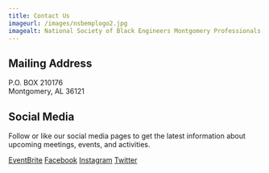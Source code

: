 ```yaml
---
title: Contact Us
imageurl: /images/nsbemplogo2.jpg
imagealt: National Society of Black Engineers Montgomery Professionals
---
```


## Mailing Address

P.O. BOX 210176<br />
Montgomery, AL 36121

## Social Media

Follow or like our social media pages to get the latest information about upcoming meetings, events, and activities.

<p>
    <a class="btn text-white" href="https://www.eventbrite.com/o/the-national-society-of-black-engineers-montgomery-professionals-17650668811" target="_blank">
        <i class="bi bi-calendar-day"></i> EventBrite</a>
    <a class="btn text-white" href="https://www.facebook.com/nsbemp" target="_blank">
        <i class="bi bi-facebook"></i> Facebook</a><span> </span>
    <a class="text-white btn" href="https://www.instagram.com/nsbemp" target="_blank">
        <i class="bi bi-instagram"></i> Instagram</a><span> </span>
    <a class="text-white btn" href="https://twitter.com/nsbemp" target="_blank">
        <i class="bi bi-twitter"></i> Twitter</a>
</p>

